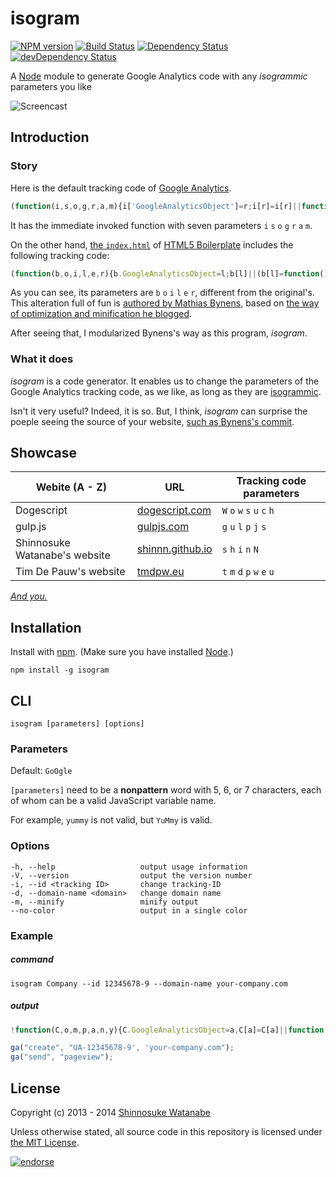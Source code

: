 # isogram

[![NPM version](https://badge.fury.io/js/isogram.svg)](http://badge.fury.io/js/isogram)
[![Build Status](https://travis-ci.org/shinnn/isogram.svg?branch=master)](https://travis-ci.org/shinnn/isogram)
[![Dependency Status](https://david-dm.org/shinnn/isogram.svg)](https://david-dm.org/shinnn/isogram)
[![devDependency Status](https://david-dm.org/shinnn/isogram/dev-status.svg)](https://david-dm.org/shinnn/isogram#info=devDependencies)

A [Node](http://nodejs.org/) module to generate Google Analytics code with any *isogrammic* parameters you like

![Screencast](https://raw.github.com/shinnn/isogram/master/demo.gif "Screencast")

## Introduction

### Story

Here is the default tracking code of [Google Analytics](https://developers.google.com/analytics/devguides/collection/analyticsjs/).

```javascript
(function(i,s,o,g,r,a,m){i['GoogleAnalyticsObject']=r;i[r]=i[r]||function(){(i[r].q=i[r].q||[]).push(arguments)},i[r].l=1*new Date();a=s.createElement(o),m=s.getElementsByTagName(o)[0];a.async=1;a.src=g;m.parentNode.insertBefore(a,m)})(window,document,'script','//www.google-analytics.com/analytics.js','ga');
```

It has the immediate invoked function with seven parameters `i` `s` `o` `g` `r` `a` `m`.

On the other hand, [the `index.html`](https://github.com/h5bp/html5-boilerplate/blob/master/src/index.html) of [HTML5 Boilerplate](https://github.com/h5bp/html5-boilerplate) includes the following tracking code:

```javascript
(function(b,o,i,l,e,r){b.GoogleAnalyticsObject=l;b[l]||(b[l]=function(){(b[l].q=b[l].q||[]).push(arguments)});b[l].l=+new Date;e=o.createElement(i);r=o.getElementsByTagName(i)[0];e.src='//www.google-analytics.com/analytics.js';r.parentNode.insertBefore(e,r)}(window,document,'script','ga'));
```

As you can see, its parameters are `b` `o` `i` `l` `e` `r`, different from the original's.
This alteration full of fun is [authored by Mathias Bynens](https://github.com/h5bp/html5-boilerplate/commit/48d49e96d6db282eb9686d31ebbc5cbbbdd4d966 "Update to Google Universal Analytics"), based on [the way of optimization and minification he blogged](http://mathiasbynens.be/notes/async-analytics-snippet#universal-analytics).

After seeing that, I modularized Bynens's way as this program, *isogram*.

### What it does

*isogram* is a code generator. It enables us to change the parameters of the Google Analytics tracking code, as we like, as long as they are [isogrammic](http://en.wikipedia.org/wiki/Isogram).

Isn't it very useful? Indeed, it is so. But, I think, *isogram* can surprise the poeple seeing the source of your website, [such as Bynens's commit](https://github.com/h5bp/html5-boilerplate/commit/48d49e96d6db282eb9686d31ebbc5cbbbdd4d966#all_commit_comments "notes on commit").

## Showcase

[doge]: <http://dogescript.com/>
[gulp]: <http://gulpjs.com/>
[shinN]: <http://shinnn.github.io/>
[tmdpw]: <http://tmdpw.eu/>

| Webite (A - Z)                | URL                       | Tracking code parameters    |
| ----------------------------- | ------------------------- | --------------------------- |
| Dogescript                    | [dogescript.com][doge]    | `W` `o` `w` `s` `u` `c` `h` |
| gulp.js                       | [gulpjs.com][gulp]        | `g` `u` `l` `p` `j` `s`     |
| Shinnosuke Watanabe's website | [shinnn.github.io][shinN] | `s` `h` `i` `n` `N`         |
| Tim De Pauw's website         | [tmdpw.eu][tmdpw]         | `t` `m` `d` `p` `w` `e` `u` |

*[And you.](https://github.com/shinnn/isogram/pulls)*

## Installation

Install with [npm](https://www.npmjs.org/). (Make sure you have installed [Node](http://nodejs.org/download/).)

```
npm install -g isogram
```

## CLI

```
isogram [parameters] [options]
```

### Parameters

Default: `GoOgle`

`[parameters]` need to be a **nonpattern** word with 5, 6, or 7 characters, each of whom can be a valid JavaScript variable name.

For example, `yummy` is not valid, but `YuMmy` is valid.

### Options

```
-h, --help                   output usage information
-V, --version                output the version number
-i, --id <tracking ID>       change tracking-ID
-d, --domain-name <domain>   change domain name
-m, --minify                 minify output
--no-color                   output in a single color
```

### Example

##### command

```
isogram Company --id 12345678-9 --domain-name your-company.com
```

##### output

```javascript
!function(C,o,m,p,a,n,y){C.GoogleAnalyticsObject=a,C[a]=C[a]||function(){(C[a].q=C[a].q||[]).push(arguments)},C[a].l=+new Date,n=o.createElement(m),y=o.getElementsByTagName(m)[0],n.src=p,y.parentNode.insertBefore(n,y)}(this,document,"script","//www.google-analytics.com/analytics.js","ga");

ga("create", "UA-12345678-9', 'your-company.com");
ga("send", "pageview");
```

## License

Copyright (c) 2013 - 2014 [Shinnosuke Watanabe](https://github.com/shinnn)

Unless otherwise stated, all source code in this repository is licensed under [the MIT License](./LICENSE).

[![endorse](https://api.coderwall.com/shinnn/endorsecount.png)](https://coderwall.com/shinnn)

